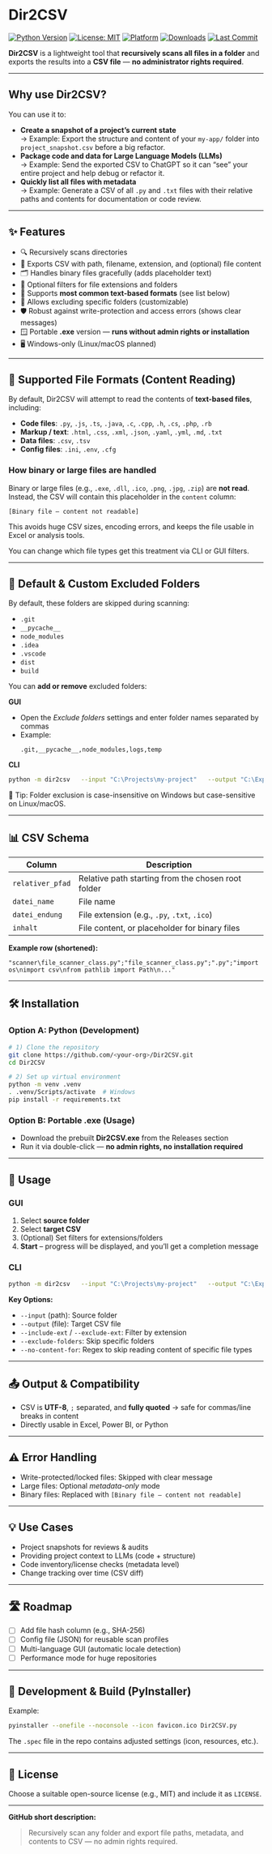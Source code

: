 # Dir2CSV

[![Python Version](https://img.shields.io/badge/python-3.8%2B-blue.svg)](https://www.python.org/)
[![License: MIT](https://img.shields.io/badge/License-MIT-green.svg)](LICENSE)
[![Platform](https://img.shields.io/badge/platform-Windows-blue)](#)
[![Downloads](https://img.shields.io/github/downloads/kikki/Dir2CSV/total.svg)](https://github.com/kikki/Dir2CSV/releases)
[![Last Commit](https://img.shields.io/github/last-commit/kikki/Dir2CSV)](https://github.com/kikki/Dir2CSV/commits/main)

**Dir2CSV** is a lightweight tool that **recursively scans all files in a folder** and exports the results into a **CSV file** — **no administrator rights required**.

---

## Why use Dir2CSV?

You can use it to:  
- **Create a snapshot of a project’s current state**  
  → Example: Export the structure and content of your `my-app/` folder into `project_snapshot.csv` before a big refactor.  
- **Package code and data for Large Language Models (LLMs)**  
  → Example: Send the exported CSV to ChatGPT so it can “see” your entire project and help debug or refactor it.  
- **Quickly list all files with metadata**  
  → Example: Generate a CSV of all `.py` and `.txt` files with their relative paths and contents for documentation or code review.  

---

## ✨ Features

- 🔍 Recursively scans directories  
- 🧾 Exports CSV with path, filename, extension, and (optional) file content  
- 🗂️ Handles binary files gracefully (adds placeholder text)  
- 🎯 Optional filters for file extensions and folders  
- 📂 Supports **most common text-based formats** (see list below)  
- 🚫 Allows excluding specific folders (customizable)  
- 🛡️ Robust against write-protection and access errors (shows clear messages)  
- 🪟 Portable **.exe** version — **runs without admin rights or installation**  
- 🖥 Windows-only (Linux/macOS planned)

---

## 📄 Supported File Formats (Content Reading)

By default, Dir2CSV will attempt to read the contents of **text-based files**, including:  

- **Code files**: `.py`, `.js`, `.ts`, `.java`, `.c`, `.cpp`, `.h`, `.cs`, `.php`, `.rb`  
- **Markup / text**: `.html`, `.css`, `.xml`, `.json`, `.yaml`, `.yml`, `.md`, `.txt`  
- **Data files**: `.csv`, `.tsv`  
- **Config files**: `.ini`, `.env`, `.cfg`  

### How binary or large files are handled  
Binary or large files (e.g., `.exe`, `.dll`, `.ico`, `.png`, `.jpg`, `.zip`) are **not read**.  
Instead, the CSV will contain this placeholder in the `content` column:  

```
[Binary file – content not readable]
```

This avoids huge CSV sizes, encoding errors, and keeps the file usable in Excel or analysis tools.

You can change which file types get this treatment via CLI or GUI filters.

---

## 🚫 Default & Custom Excluded Folders

By default, these folders are skipped during scanning:  

- `.git`  
- `__pycache__`  
- `node_modules`  
- `.idea`  
- `.vscode`  
- `dist`  
- `build`  

You can **add or remove** excluded folders:

**GUI**  
- Open the *Exclude folders* settings and enter folder names separated by commas  
- Example:  
  ```
  .git,__pycache__,node_modules,logs,temp
  ```

**CLI**  
```bash
python -m dir2csv   --input "C:\Projects\my-project"   --output "C:\Exports\project_snapshot.csv"   --exclude-folders ".git,__pycache__,node_modules,logs,temp"
```

📌 Tip: Folder exclusion is case-insensitive on Windows but case-sensitive on Linux/macOS.

---

## 📊 CSV Schema

| Column           | Description                                                                 |
|------------------|-----------------------------------------------------------------------------|
| `relativer_pfad` | Relative path starting from the chosen root folder                          |
| `datei_name`     | File name                                                                    |
| `datei_endung`   | File extension (e.g., `.py`, `.txt`, `.ico`)                                 |
| `inhalt`         | File content, or placeholder for binary files                               |

**Example row (shortened):**
```csv
"scanner\file_scanner_class.py";"file_scanner_class.py";".py";"import os\nimport csv\nfrom pathlib import Path\n..."
```

---

## 🛠 Installation

### Option A: Python (Development)
```bash
# 1) Clone the repository
git clone https://github.com/<your-org>/Dir2CSV.git
cd Dir2CSV

# 2) Set up virtual environment
python -m venv .venv
. .venv/Scripts/activate  # Windows
pip install -r requirements.txt
```

### Option B: Portable .exe (Usage)
- Download the prebuilt **Dir2CSV.exe** from the Releases section  
- Run it via double-click — **no admin rights, no installation required**

---

## 🚀 Usage

### GUI
1. Select **source folder**  
2. Select **target CSV**  
3. (Optional) Set filters for extensions/folders  
4. **Start** – progress will be displayed, and you’ll get a completion message

### CLI
```bash
python -m dir2csv   --input "C:\Projects\my-project"   --output "C:\Exports\project_snapshot.csv"   --include-ext ".py,.txt,.md"   --exclude-folders ".git,__pycache__,node_modules"   --no-content-for ".*\.(ico|png|jpg|exe|dll|zip)$"
```

**Key Options:**
- `--input` (path): Source folder  
- `--output` (file): Target CSV file  
- `--include-ext` / `--exclude-ext`: Filter by extension  
- `--exclude-folders`: Skip specific folders  
- `--no-content-for`: Regex to skip reading content of specific file types

---

## 📤 Output & Compatibility

- CSV is **UTF-8**, `;` separated, and **fully quoted** → safe for commas/line breaks in content  
- Directly usable in Excel, Power BI, or Python

---

## ⚠ Error Handling

- Write-protected/locked files: Skipped with clear message  
- Large files: Optional *metadata-only* mode  
- Binary files: Replaced with `[Binary file – content not readable]`

---

## 💡 Use Cases

- Project snapshots for reviews & audits  
- Providing project context to LLMs (code + structure)  
- Code inventory/license checks (metadata level)  
- Change tracking over time (CSV diff)

---

## 🛣 Roadmap

- [ ] Add file hash column (e.g., SHA-256)  
- [ ] Config file (JSON) for reusable scan profiles  
- [ ] Multi-language GUI (automatic locale detection)  
- [ ] Performance mode for huge repositories

---

## 🔧 Development & Build (PyInstaller)

Example:
```bash
pyinstaller --onefile --noconsole --icon favicon.ico Dir2CSV.py
```
The `.spec` file in the repo contains adjusted settings (icon, resources, etc.).

---

## 📜 License

Choose a suitable open-source license (e.g., MIT) and include it as `LICENSE`.

---

**GitHub short description:**  
> Recursively scan any folder and export file paths, metadata, and contents to CSV — no admin rights required.
